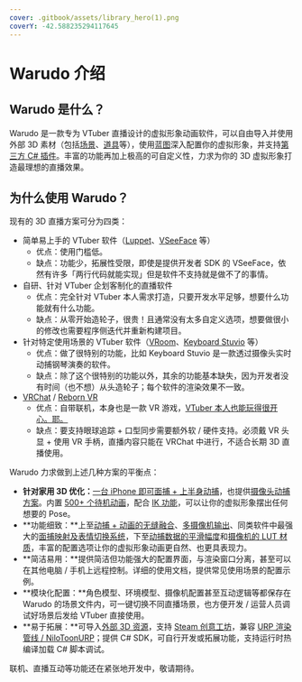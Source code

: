 ```yaml
---
cover: .gitbook/assets/library_hero(1).png
coverY: -42.588235294117645
---
```


# Warudo 介绍

## Warudo 是什么？

Warudo 是一款专为 VTuber 直播设计的虚拟形象动画软件，可以自由导入并使用外部 3D 素材（包括[场景](modding/environment-mod.md)、[道具](modding/prop-mod.md)等），使用[蓝图](/docs/mocap/blueprints/overview)深入配置你的虚拟形象，并支持[第三方 C# 插件](modding/mod-sdk.md)。丰富的功能再加上极高的可自定义性，力求为你的 3D 虚拟形象打造最理想的直播效果。

## 为什么使用 Warudo？

现有的 3D 直播方案可分为四类：

* 简单易上手的 VTuber 软件（[Luppet](https://luppet.appspot.com/)、[VSeeFace](https://www.vseeface.icu/) 等）
  * 优点：使用门槛低。
  * 缺点：功能少，拓展性受限，即使是提供开发者 SDK 的 VSeeFace，依然有许多「两行代码就能实现」但是软件不支持就是做不了的事情。
* 自研、针对 VTuber 企划客制化的直播软件
  * 优点：完全针对 VTuber 本人需求打造，只要开发水平足够，想要什么功能就有什么功能。
  * 缺点：从零开始造轮子，很贵！且通常没有太多自定义选项，想要做很小的修改也需要程序侧迭代并重新构建项目。
* 针对特定使用场景的 VTuber 软件（[VRoom](https://ojousamaya.booth.pm/items/3949561)、[Keyboard Stuvio](https://booth.pm/ja/items/2956377) 等）
  * 优点：做了很特别的功能，比如 Keyboard Stuvio 是一款透过摄像头实时动捕钢琴演奏的软件。
  * 缺点：除了这个很特别的功能以外，其余的功能基本缺失，因为开发者没有时间（也不想）从头造轮子；每个软件的渲染效果不一致。
* [VRChat](https://hello.vrchat.com/) / [Reborn VR](https://space.bilibili.com/470482044)
  * 优点：自带联机，本身也是一款 VR 游戏，[VTuber 本人也能玩得很开心。耶。](https://www.bilibili.com/video/BV1HW4y1q7aP)
  * 缺点：要支持眼球追踪 + 口型同步需要额外软 / 硬件支持。必须戴 VR 头显 + 使用 VR 手柄，直播内容只能在 VRChat 中进行，不适合长期 3D 直播使用。

Warudo 力求做到上述几种方案的平衡点：

* **针对家用 3D 优化：**[一台 iPhone 即可面捕 + 上半身动捕](mocap/rhylive.md)，也提供[摄像头动捕方案](mocap/mediapipe.md)。内置 [500+ 个待机动画](assets/character/#dong-hua)，配合 [IK 功能](assets/character/#shen-ti-ik)，可以让你的虚拟形象摆出任何想要的 Pose。
* **功能细致：**上至[动捕 + 动画的无缝融合](assets/character/#dong-hua)、[多摄像机输出](assets/camera.md#duo-she-xiang-ji)、同类软件中最强大的[面捕映射及表情切换系统](assets/character/blendshape-expression.md)，下至[动捕数据的平滑幅度](advanced/blueprints-intro.md)和[摄像机的 LUT 材质](assets/camera.md#se-tiao-ying-she-he-yan-se-fen-ji)，丰富的配置选项让你的虚拟形象动画更自然、也更具表现力。
* **简洁易用：**提供简洁但功能强大的配置界面，与渲染窗口分离，甚至可以在其他电脑 / 手机上远程控制。详细的使用文档，提供常见使用场景的配置示例。
* **模块化配置：**角色模型、环境模型、摄像机配置甚至互动逻辑等都保存在 Warudo 的场景文件内，可一键切换不同直播场景，也方便开发 / 运营人员调试好场景后发给 VTuber 直接使用。
* **易于拓展：**可导入[外部 3D 资源](modding/mod-sdk.md)，支持 [Steam 创意工坊](https://steamcommunity.com/app/2079740/workshop/)，兼容 [URP 渲染管线 / NiloToonURP](https://github.com/ColinLeung-NiloCat/UnityURPToonLitShaderExample)；提供 C# SDK，可自行开发或拓展功能，支持运行时热编译加载 C# 脚本调试。

<div className="hint hint-info">
联机、直播互动等功能还在紧张地开发中，敬请期待。
</div>

